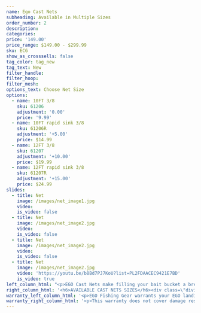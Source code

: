 ```yaml
---
name: Ego Cast Nets
subheading: Available in Multiple Sizes
order_number: 2
description:
categories:
price: '149.00'
price_range: $149.00 - $299.99
sku: ECG
show_as_crosssells: false
tag_color: tag_new
tag_text: New
filter_handle:
filter_hoop:
filter_mesh:
options_text: Choose Net Size
options:
  - name: 10FT 3/8
    sku: 61206
    adjustment: '0.00'
    price: '9.99'
  - name: 10FT rapid sink 3/8
    sku: 61206R
    adjustment: '+5.00'
    price: $14.99
  - name: 12FT 3/8
    sku: 61207
    adjustment: '+10.00'
    price: $19.99
  - name: 12FT rapid sink 3/8
    sku: 61207R
    adjustment: '+15.00'
    price: $24.99
slides:
  - title: Net
    image: /images/net_image1.jpg
    video:
    is_video: false
  - title: Net
    image: /images/net_image2.jpg
    video:
    is_video: false
  - title: Net
    image: /images/net_image2.jpg
    video:
    is_video: false
  - title: Net
    image: /images/net_image2.jpg
    video: 'https://youtu.be/b8Bd7PJ7KoU?list=PL2FDAACEC9421E7BD'
    is_video: true
left_column_html: "<p>EGO Cast Nets make filling your bait bucket a breeze. Clear monofilament doesn't alert fish until it's too late, while the durable six-wedge panel construction ensures many seasons of use. Heavy-duty stainless steel swivel connector, 25 ft. of braided hand line and high-grade nylon braille lines. Rapid-sink models have 25-gram weights at 1.5 lbs. per ft., while regular models have 25-gram weights at 1.2 lbs. per ft.</p><div class=\"divider\">&nbsp;</div><ul><li>6 panel construction</li><li>Soft, clear and durable monofilament</li><li>25 FT Hand Line</li><li>25 gram lead weights @ 1.2 lb/ft</li><li>25 gram lead weights @ 1.5 lb/ft &ndash; Rapid Sink</li><li>High-grade nylon braille Lines</li><li>Large diameter Horn for easy spread</li><li>Heavy duty stainless steel swivel</li><li>High strength braided rope</li><li>Mesh grid individually tied to lead line</li><li>High grade monofilament</li></ul>"
right_column_html: '<h6>AVAILABLE CAST NETS SIZES</h6><div class=\"divider\">&nbsp;</div><p><img alt="" src="/images/size_chart.png" /></p>'
warranty_left_column_html: '<p>EGO Fishing Gear warrants your EGO landing net to be free of defects in material and workmanship(excluding net mesh) for a period of two (2) years from the date of original purchase.</p><div class="divider">&nbsp;</div><p><strong>If your EGO fishing tool exhibits such a defect, Adventure Products will, at its option, replace or repair it without charge, provided the customer:</strong></p><p><strong>1) Returns defective product, postage paid and insured, indicating the reason(s) for the return to:</strong></p><p>Adventure Products<br />Product Returns<br />889 Guy Paine Rd.<br />Macon, GA 31206</p><p><strong>2) Submits proof of date of original purchase.</strong></p><p><a class="block_btn" href="/contact-us">File Claim Online</a></p>'
warranty_right_column_html: '<p>This warranty does not cover damage resulting from accident, misuse, abuse, tampering, unreasonable use or normal wear.</p><p>ADVENTURE PRODUCTS, INC. MAKES NO OTHER WARRANTY EXPRESS OR IMPLIED INCLUDING THE IMPLIED WARRANTIES OF MERCHANTABILITY AND FITNESS FOR PARTICULAR USE.</p>'
---
```

